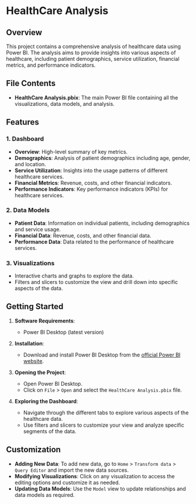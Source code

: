 
# HealthCare Analysis

## Overview

This project contains a comprehensive analysis of healthcare data using Power BI. The analysis aims to provide insights into various aspects of healthcare, including patient demographics, service utilization, financial metrics, and performance indicators.

## File Contents

- **HealthCare Analysis.pbix**: The main Power BI file containing all the visualizations, data models, and analysis.

## Features

### 1. Dashboard
- **Overview**: High-level summary of key metrics.
- **Demographics**: Analysis of patient demographics including age, gender, and location.
- **Service Utilization**: Insights into the usage patterns of different healthcare services.
- **Financial Metrics**: Revenue, costs, and other financial indicators.
- **Performance Indicators**: Key performance indicators (KPIs) for healthcare services.

### 2. Data Models
- **Patient Data**: Information on individual patients, including demographics and service usage.
- **Financial Data**: Revenue, costs, and other financial data.
- **Performance Data**: Data related to the performance of healthcare services.

### 3. Visualizations
- Interactive charts and graphs to explore the data.
- Filters and slicers to customize the view and drill down into specific aspects of the data.

## Getting Started

1. **Software Requirements**:
   - Power BI Desktop (latest version)

2. **Installation**:
   - Download and install Power BI Desktop from the [official Power BI website](https://powerbi.microsoft.com/desktop/).

3. **Opening the Project**:
   - Open Power BI Desktop.
   - Click on `File` > `Open` and select the `HealthCare Analysis.pbix` file.

4. **Exploring the Dashboard**:
   - Navigate through the different tabs to explore various aspects of the healthcare data.
   - Use filters and slicers to customize your view and analyze specific segments of the data.

## Customization

- **Adding New Data**: To add new data, go to `Home` > `Transform data` > `Query Editor` and import the new data sources.
- **Modifying Visualizations**: Click on any visualization to access the editing options and customize it as needed.
- **Updating Data Models**: Use the `Model` view to update relationships and data models as required.
